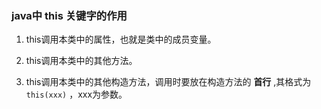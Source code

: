### java中 this 关键字的作用

1. this调用本类中的属性，也就是类中的成员变量。

2. this调用本类中的其他方法。

3. this调用本类中的其他构造方法，调用时要放在构造方法的 **首行** ,其格式为 `this(xxx)` ，xxx为参数。